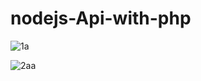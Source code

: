 # nodejs-Api-with-php

![1a](https://user-images.githubusercontent.com/74053116/147101953-02b3ab87-af62-4481-a97b-3da35a8f2f51.PNG)


![2aa](https://user-images.githubusercontent.com/74053116/147102047-86a493ec-ca29-4c7c-8349-99de12a82cae.PNG)
